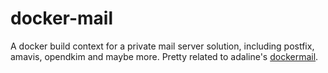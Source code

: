 # docker-mail

A docker build context for a private mail server solution, including postfix, amavis, opendkim and maybe more. Pretty related to adaline's [dockermail](https://github.com/adaline/dockermail).
